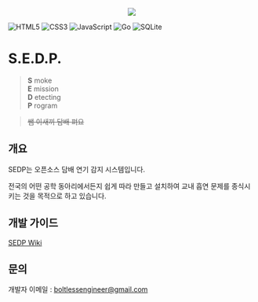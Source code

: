 <p align="center">
    <img src="https://i.imgur.com/jAeH66B.png">
</p>

![HTML5](https://img.shields.io/badge/html5-%23E34F26.svg?style=for-the-badge&logo=html5&logoColor=white)
![CSS3](https://img.shields.io/badge/css3-%231572B6.svg?style=for-the-badge&logo=css3&logoColor=white)
![JavaScript](https://img.shields.io/badge/javascript-%23323330.svg?style=for-the-badge&logo=javascript&logoColor=%23F7DF1E)
![Go](https://img.shields.io/badge/go-%2300ADD8.svg?style=for-the-badge&logo=go&logoColor=white)
![SQLite](https://img.shields.io/badge/sqlite-%2307405e.svg?style=for-the-badge&logo=sqlite&logoColor=white)

# S.E.D.P.

> **S** moke\
> **E** mission\
> **D** etecting\
> **P** rogram

> ~~쌤 이새끼 담배 펴요~~

## 개요

SEDP는 오픈소스 담배 연기 감지 시스템입니다.

전국의 어떤 공학 동아리에서든지 쉽게 따라 만들고 설치하여 교내 흡연 문제를 종식시키는 것을 목적으로 하고 있습니다.

## 개발 가이드

[SEDP Wiki](https://github.com/boltlessengineer/bopyung-sedp/wiki)

## 문의

개발자 이메일 : [boltlessengineer@gmail.com](mailto://boltlessengineer@gmail.com)
